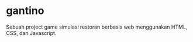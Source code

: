 # gantino
Sebuah project game simulasi restoran berbasis web menggunakan HTML, CSS, dan Javascript.
